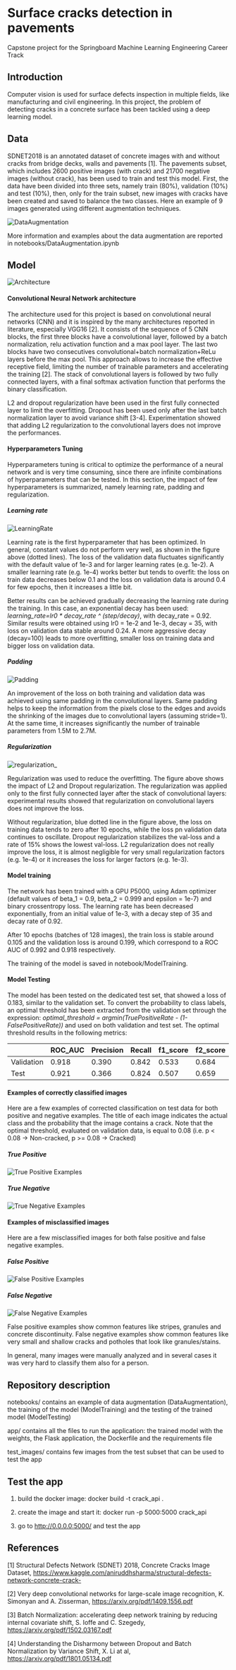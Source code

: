 # Surface cracks detection in pavements

Capstone project for the Springboard Machine Learning Engineering Career Track

## Introduction

Computer vision is used for surface defects inspection in multiple fields, like manufacturing and civil engineering. In this project, the problem of detecting cracks in a concrete surface has been tackled using a deep learning model.

## Data

SDNET2018 is an annotated dataset of concrete images with and without cracks from bridge decks, walls and pavements [1]. The pavements subset, which includes 2600 positive images (with crack) and 21700 negative images (without crack), has been used to train and test this model. First, the data have been divided into three sets, namely train (80%), validation (10%) and test (10%), then, only for the train subset, new images with cracks have been created and saved to balance the two classes. Here an example of 9 images generated using different augmentation techniques.

![DataAugmentation](README_images/DataAugmentation.png?raw=true)
 
More information and examples about the data augmentation are reported in notebooks/DataAugmentation.ipynb  

## Model

![Architecture](README_images/Architecture.png?raw=true)

#### Convolutional Neural Network architecture

The architecture used for this project is based on convolutional neural networks (CNN) and it is inspired by the many architectures reported in literature, especially VGG16 [2]. It consists of the sequence of 5 CNN blocks, the first three blocks have a convolutional layer, followed by a batch normalization, relu activation function and a max pool layer. The last two blocks have two consecutives convolutional+batch normalization+ReLu layers before the max pool. This approach allows to increase the effective receptive field, limiting the number of trainable parameters and accelerating the training [2].
The stack of convolutional layers is followed by two fully connected layers, with a final softmax activation function that performs the binary classification.

L2 and dropout regularization have been used in the first fully connected layer to limit the overfitting. Dropout has been used only after the last batch normalization layer to avoid variance shift [3-4]. Experimentation showed that adding L2 regularization to the convolutional layers does not improve the performances.

#### Hyperparameters Tuning

Hyperparameters tuning is critical to optimize the performance of a neural network and is very time consuming, since there are infinite combinations of hyperparameters that can be tested. In this section, the impact of few hyperparameters is summarized, namely learning rate, padding and regularization.

##### Learning rate

![LearningRate](README_images/LearningRate.png?raw=true)

Learning rate is the first hyperparameter that has been optimized. In general, constant values do not perform very well, as shown in the figure above (dotted lines). The loss of the validation data fluctuates significantly with the default value of 1e-3 and for larger learning rates (e.g. 1e-2). A smaller learning rate (e.g. 1e-4) works better but tends to overfit: the loss on train data decreases below 0.1 and the loss on validation data is around 0.4 for few epochs, then it increases a little bit.

Better results can be achieved gradually decreasing the learning rate during the training. In this case, an exponential decay has been used: *learning_rate=lr0 * decay_rate ^ (step/decay)*, with decay_rate = 0.92. Similar results were obtained using lr0 = 1e-2 and 1e-3, decay = 35, with loss on validation data stable around 0.24. A more aggressive decay (decay=100) leads to more overfitting, smaller loss on training data and bigger loss on validation data.

##### Padding

![Padding](README_images/Padding.png?raw=true)

An improvement of the loss on both training and validation data was achieved using same padding in the convolutional layers. Same padding helps to keep the information from the pixels close to the edges and avoids the shrinking of the images due to convolutional layers (assuming stride=1). At the same time, it increases significantly the number of trainable parameters from 1.5M to 2.7M.

##### Regularization

![regularization_](README_images/Regularization.png?raw=true)

Regularization was used to reduce the overfitting. The figure above shows the impact of L2 and Dropout regularization. The regularization was applied only to the first fully connected layer after the stack of convolutional layers: experimental results showed that regularization on convolutional layers does not improve the loss. 
 
Without regularization, blue dotted line in the figure above, the loss on training data tends to zero after 10 epochs, while the loss pn validation data continues to oscillate. Dropout regularization stabilizes the val-loss and a rate of 15% shows the lowest val-loss. L2 regularization does not really improve the loss, it is almost negligible for very small regularization factors (e.g. 1e-4) or it increases the loss for larger factors (e.g. 1e-3).  

#### Model training

The network has been trained with a GPU P5000, using Adam optimizer (default values of beta_1 = 0.9, beta_2 = 0.999 and epsilon = 1e-7) and binary crossentropy loss. The learning rate has been decreased exponentially, from an initial value of 1e-3, with a decay step of 35 and decay rate of 0.92.

After 10 epochs (batches of 128 images), the train loss is stable around 0.105 and the validation loss is around 0.199, which correspond to a ROC AUC of 0.992 and 0.918 respectively.

The training of the model is saved in notebook/ModelTraining.

#### Model Testing

The model has been tested on the dedicated test set, that showed a loss of 0.183, similar to the validation set. To convert the probability to class labels, an optimal threshold has been extracted from the validation set through the  expression: *optimal_threshold = argmin(TruePositiveRate - (1-FalsePositiveRate))* and used on both validation and test set. The optimal threshold results in the following metrics:

| | ROC_AUC | Precision | Recall | f1_score | f2_score |
|---|---|---|---|---|---|
| Validation | 0.918 | 0.390 | 0.842 | 0.533 | 0.684|
|Test | 0.921 | 0.366 | 0.824 | 0.507 | 0.659 |

#### Examples of correctly classified images

Here are a few examples of corrected classification on test data for both positive and negative examples. The title of each image indicates the actual class and the probability that the image contains a crack. Note that the optimal threshold, evaluated on validation data, is equal to 0.08 (i.e. p < 0.08 → Non-cracked, p >= 0.08 → Cracked)

##### True Positive
![True Positive Examples](README_images/TruePositive.png?raw=true)

##### True Negative
![True Negative Examples](README_images/TrueNegative.png?raw=true)

#### Examples of misclassified images

Here are a few misclassified images for both false positive and false negative examples.

##### False Positive
![False Positive Examples](README_images/FalsePositive.png?raw=true)

##### False Negative
![False Negative Examples](README_images/FalseNegative.png?raw=true)

False positive examples show common features like stripes, granules and concrete discontinuity. False negative examples show common features like very small and shallow cracks and potholes that look like granules/stains.

In general, many images were manually analyzed and in several cases it was very hard to classify them also for a person.  

## Repository description

notebooks/ contains an example of data augmentation (DataAugmentation), the training of the model (ModelTraining) and the testing of the trained model (ModelTesting)

app/ contains all the files to run the application: the trained model with the weights, the Flask application, the Dockerfile and the requirements file

test_images/ contains few images from the test subset that can be used to test the app

## Test the app

1) build the docker image: docker build -t crack_api .

2) create the image and start it: docker run -p 5000:5000 crack_api

3) go to http://0.0.0.0:5000/ and test the app

## References

[1] Structural Defects Network (SDNET) 2018, Concrete Cracks Image Dataset, https://www.kaggle.com/aniruddhsharma/structural-defects-network-concrete-crack-

[2] Very deep convolutional networks for large-scale image recognition, K. Simonyan and A. Zisserman, https://arxiv.org/pdf/1409.1556.pdf

[3] Batch Normalization: accelerating deep network training by reducing internal covariate shift, S. Ioffe and C. Szegedy, https://arxiv.org/pdf/1502.03167.pdf

[4] Understanding the Disharmony between Dropout and Batch Normalization by
Variance Shift, X. Li at al,  https://arxiv.org/pdf/1801.05134.pdf
